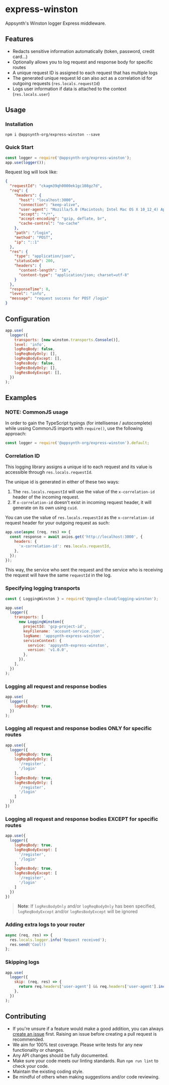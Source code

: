 # express-winston

Appsynth's Winston logger Express middleware.

## Features

- Redacts sensitive information automatically (token, password, credit card...)
- Optionally allows you to log request and response body for specific routes
- A unique request ID is assigned to each request that has multiple logs
- The generated unique request Id can also act as a correlation id for outgoing requests (`res.locals.requestId`)
- Logs user information if data is attached to the context (`res.locals.user`)

## Usage

### Installation

```
npm i @appsynth-org/express-winston --save
```

### Quick Start

```javascript
const logger = require('@appsynth-org/express-winston');
app.use(logger());
```

Request log will look like:

```json
{
  "requestId": "ckagm39qh0000ek1gc108gz7d",
  "req": {
    "headers": {
      "host": "localhost:3000",
      "connection": "keep-alive",
      "user-agent": "Mozilla/5.0 (Macintosh; Intel Mac OS X 10_12_4) AppleWebKit/537.36 (KHTML, like Gecko) Chrome/58.0.3029.110 Safari/537.36",
      "accept": "*/*",
      "accept-encoding": "gzip, deflate, br",
      "cache-control": "no-cache"
    },
    "path": "/login",
    "method": "POST",
    "ip": "::1"
  },
  "res": {
    "type": "application/json",
    "statusCode": 200,
    "headers": {
      "content-length": "16",
      "content-type": "application/json; charset=utf-8"
    }
  },
  "responseTime": 8,
  "level": "info",
  "message": "request success for POST /login"
}
```

## Configuration

```javascript
app.use(
  logger({
    transports: [new winston.transports.Console()],
    level: 'info',
    logReqBody: false,
    logReqBodyOnly: [],
    logReqBodyExcept: [],
    logResBody: false,
    logResBodyOnly: [],
    logResBodyExcept: [],
  })
);
```

## Examples

### NOTE: CommonJS usage

In order to gain the TypeScript typings (for intellisense / autocomplete) while ussing CommonJS imports with `require()`, use the following approach:

```javascript
const logger = require('@appsynth-org/express-winston').default;
```

### Correlation ID

This logging library assigns a unique id to each request and its value is accessible through `res.locals.requestId`.

The unique id is generated in either of these two ways:

1. The `res.locals.requestId` will use the value of the `x-correlation-id` header of the incoming request.
2. If `x-correlation-id` doesn't exist in incoming request header, it will generate on its own using `cuid`.

You can use the value of `res.locals.requestId` as the `x-correlation-id` request header for your outgoing request as such:

```javascript
app.use(async (req, res) => {
  const response = await axios.get('http://localhost:3000', {
    headers: {
      'x-correlation-id': res.locals.requestId,
    },
  });
});
```

This way, the service who sent the request and the service who is receiving the request will have the same `requestId` in the log.

### Specifying logging transports

```javascript
const { LoggingWinston } = require('@google-cloud/logging-winston');

app.use(
  logger({
    transports: [
      new LoggingWinston({
        projectId: 'gcp-project-id',
        keyFilename: 'account-service.json',
        logName: 'appsynth-express-winston',
        serviceContext: {
          service: 'appsynth-express-winston',
          version: 'v1.0.0',
        },
      }),
    ],
  })
);
```

### Logging all request and response bodies

```javascript
app.use(
  logger({
    logResBody: true,
  })
);
```

### Logging all request and response bodies ONLY for specific routes

```javascript
app.use({
  logger({
    logReqBody: true,
    logReqBodyOnly: [
      '/register',
      '/login'
    ],
    logResBody: true,
    logResBodyOnly: [
      '/register',
      '/login'
    ]
  })
})
```

### Logging all request and response bodies EXCEPT for specific routes

```javascript
app.use({
  logger({
    logReqBody: true,
    logReqBodyExcept: [
      '/register',
      '/login'
    ],
    logResBody: true,
    logResBodyExcept: [
      '/register',
      '/login'
    ]
  })
})
```

> **Note**: If `logResBodyOnly` and/or `logReqBodyOnly` has been specified, `logReqBodyExcept` and/or `logResBodyExcept` will be ignored

### Adding extra logs to your router

```javascript
async (req, res) => {
  res.locals.logger.info('Request received');
  res.send('Cool!)
};
```

### Skipping logs

```javascript
app.use(
  logger({
    skip: (req, res) => {
      return req.headers['user-agent'] && req.headers['user-agent'].includes('kube-probe');
    },
  })
);
```

## Contributing

- If you're unsure if a feature would make a good addition, you can always [create an issue](https://bitbucket.org/appsynth/express-winston/issues/new) first. Raising an issue before creating a pull request is recommended.
- We aim for 100% test coverage. Please write tests for any new functionality or changes.
- Any API changes should be fully documented.
- Make sure your code meets our linting standards. Run `npm run lint` to check your code.
- Maintain the existing coding style.
- Be mindful of others when making suggestions and/or code reviewing.
